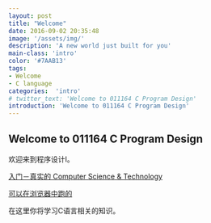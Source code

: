```yaml
---
layout: post
title: "Welcome"
date: 2016-09-02 20:35:48
image: '/assets/img/'
description: 'A new world just built for you'
main-class: 'intro'
color: '#7AAB13'
tags:
- Welcome
- C language
categories:  'intro'
# twitter_text: 'Welcome to 011164 C Program Design'
introduction: 'Welcome to 011164 C Program Design'
---
```


## Welcome to 011164 C Program Design

欢迎来到程序设计I。


[入门－真实的 Computer Science & Technology](http://suquark.github.io/lecture/2016/07/25/intro2realcs.html)



[可以在浏览器中跑的](http://suquark.github.io/lecture/2016/07/25/intro2realcs.html)

在这里你将学习C语言相关的知识。



